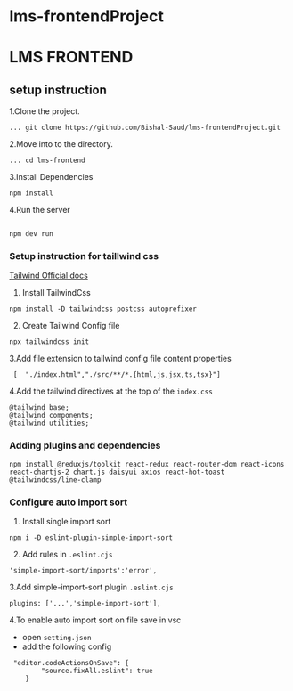 # lms-frontendProject
# LMS FRONTEND

## setup instruction  
1.Clone the project.
```
... git clone https://github.com/Bishal-Saud/lms-frontendProject.git
```

2.Move into to the directory.
```
... cd lms-frontend 

```
3.Install Dependencies 
```
npm install
```
4.Run the server

```

npm dev run
```

### Setup instruction for taillwind css

[Tailwind Official docs](https://tailwindcss.com/docs/installation)
1. Install TailwindCss

```
npm install -D tailwindcss postcss autoprefixer
```

2. Create Tailwind Config file
```
npx tailwindcss init
```
3.Add file extension to tailwind config file content properties 
```
 [  "./index.html","./src/**/*.{html,js,jsx,ts,tsx}"]
```

4.Add the tailwind directives at the top of the `index.css`

```
@tailwind base;
@tailwind components;
@tailwind utilities;
```
### Adding plugins and dependencies 

 ```
 npm install @reduxjs/toolkit react-redux react-router-dom react-icons react-chartjs-2 chart.js daisyui axios react-hot-toast @tailwindcss/line-clamp
 
 ```

### Configure auto import sort
1. Install single import sort
```
npm i -D eslint-plugin-simple-import-sort
```

2. Add rules in `.eslint.cjs`

```
'simple-import-sort/imports':'error',
```
3.Add simple-import-sort plugin `.eslint.cjs`

```
plugins: ['...','simple-import-sort'],
```

4.To enable auto import sort on file save in vsc

- open `setting.json`
- add the following config

```
 "editor.codeActionsOnSave": {
        "source.fixAll.eslint": true
    }
```